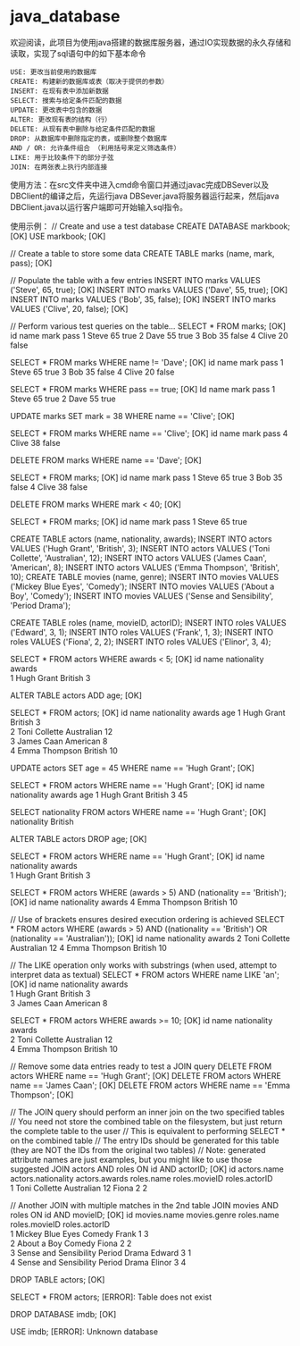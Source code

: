 # java_database

欢迎阅读，此项目为使用java搭建的数据库服务器，通过IO实现数据的永久存储和读取，实现了sql语句中的如下基本命令

    USE: 更改当前使用的数据库
    CREATE: 构建新的数据库或表（取决于提供的参数）
    INSERT: 在现有表中添加新数据
    SELECT: 搜索与给定条件匹配的数据
    UPDATE: 更改表中包含的数据
    ALTER: 更改现有表的结构（行）
    DELETE: 从现有表中删除与给定条件匹配的数据
    DROP: 从数据库中删除指定的表，或删除整个数据库
    AND / OR: 允许条件组合 （利用括号来定义筛选条件）
    LIKE: 用于比较条件下的部分子弦
    JOIN: 在两张表上执行内部连接

使用方法：在src文件夹中进入cmd命令窗口并通过javac完成DBSever以及DBClient的编译之后，先运行java DBSever.java将服务器运行起来，然后java DBClient.java以运行客户端即可开始输入sql指令。

使用示例：
// Create and use a test database
CREATE DATABASE markbook;
[OK]
USE markbook;
[OK]

// Create a table to store some data
CREATE TABLE marks (name, mark, pass);
[OK]

// Populate the table with a few entries
INSERT INTO marks VALUES ('Steve', 65, true);
[OK]
INSERT INTO marks VALUES ('Dave', 55, true);
[OK]
INSERT INTO marks VALUES ('Bob', 35, false);
[OK]
INSERT INTO marks VALUES ('Clive', 20, false);
[OK]

// Perform various test queries on the table…
SELECT * FROM marks;
[OK]
id	name	mark	pass
1	Steve	65	true
2	Dave	55	true
3	Bob	35	false
4	Clive	20	false

SELECT * FROM marks WHERE name != 'Dave';
[OK]
id	name	mark	pass
1	Steve	65	true
3	Bob	35	false
4	Clive	20	false

SELECT * FROM marks WHERE pass == true;
[OK]
Id	name	mark	pass
1	Steve	65	true
2	Dave	55	true

UPDATE marks SET mark = 38 WHERE name == 'Clive';
[OK]

SELECT * FROM marks WHERE name == 'Clive';
[OK]
id	name	mark	pass
4	Clive	38	false

DELETE FROM marks WHERE name == 'Dave';
[OK]



SELECT * FROM marks;
[OK]
id	name	mark	pass
1	Steve	65	true
3	Bob	35	false
4	Clive	38	false

DELETE FROM marks WHERE mark < 40;
[OK]

SELECT * FROM marks;
[OK]
id	name	mark	pass
1	Steve	65	true


CREATE TABLE actors (name, nationality, awards);
INSERT INTO actors VALUES ('Hugh Grant', 'British', 3);
INSERT INTO actors VALUES ('Toni Collette', 'Australian', 12);
INSERT INTO actors VALUES ('James Caan', 'American', 8);
INSERT INTO actors VALUES ('Emma Thompson', 'British', 10);
CREATE TABLE movies (name, genre);
INSERT INTO movies VALUES ('Mickey Blue Eyes', 'Comedy');
INSERT INTO movies VALUES ('About a Boy', 'Comedy');
INSERT INTO movies VALUES ('Sense and Sensibility', 'Period Drama');

CREATE TABLE roles (name, movieID, actorID);
INSERT INTO roles VALUES ('Edward', 3, 1);
INSERT INTO roles VALUES ('Frank', 1, 3);
INSERT INTO roles VALUES ('Fiona', 2, 2);
INSERT INTO roles VALUES ('Elinor', 3, 4);

SELECT * FROM actors WHERE awards < 5;
[OK]
id	name		nationality	awards	
1	Hugh Grant	British		3

ALTER TABLE actors ADD age;
[OK]

SELECT * FROM actors;
[OK]
id	name			nationality	awards		age	
1	Hugh Grant		British		3		
2	Toni Collette		Australian	12		
3	James Caan		American	8		
4	Emma Thompson	British		10

UPDATE actors SET age = 45 WHERE name == 'Hugh Grant';
[OK]

SELECT * FROM actors WHERE name == 'Hugh Grant';
[OK]
id	name		nationality	awards		age	
1	Hugh Grant	British		3		45

SELECT nationality FROM actors WHERE name == 'Hugh Grant';
[OK]
nationality	
British

ALTER TABLE actors DROP age;
[OK]

SELECT * FROM actors WHERE name == 'Hugh Grant';
[OK]
id	name		nationality	awards	
1	Hugh Grant	British		3

SELECT * FROM actors WHERE (awards > 5) AND (nationality == 'British');
[OK]
id	name			nationality	awards
4	Emma Thompson	British		10

// Use of brackets ensures desired execution ordering is achieved
SELECT * FROM actors WHERE (awards > 5) AND ((nationality == 'British') OR (nationality == 'Australian'));
[OK]
id	name			nationality	awards
2	Toni Collette		Australian	12
4	Emma Thompson	British		10


// The LIKE operation only works with substrings (when used, attempt to interpret data as textual)
SELECT * FROM actors WHERE name LIKE 'an';
[OK]
id	name		nationality	awards	
1	Hugh Grant	British		3	
3	James Caan	American	8

SELECT * FROM actors WHERE awards >= 10;
[OK]
id	name			nationality	awards	
2	Toni Collette		Australian	12	
4	Emma Thompson	British		10

// Remove some data entries ready to test a JOIN query
DELETE FROM actors WHERE name == 'Hugh Grant';
[OK]
DELETE FROM actors WHERE name == 'James Caan';
[OK]
DELETE FROM actors WHERE name == 'Emma Thompson';
[OK]

// The JOIN query should perform an inner join on the two specified tables
// You need not store the combined table on the filesystem, but just return the complete table to the user
// This is equivalent to performing SELECT * on the combined table
// The entry IDs should be generated for this table (they are NOT the IDs from the original two tables)
// Note: generated attribute names are just examples, but you might like to use those suggested
JOIN actors AND roles ON id AND actorID;
[OK]
id	actors.name	actors.nationality	actors.awards	roles.name	roles.movieID	roles.actorID	
1	Toni Collette	Australian		12		Fiona		2		2

// Another JOIN with multiple matches in the 2nd table
JOIN movies AND roles ON id AND movieID;
[OK]
id	movies.name		movies.genre	roles.name	roles.movieID	roles.actorID	
1	Mickey Blue Eyes	Comedy	Frank		1		3	
2	About a Boy		Comedy	Fiona		2		2	
3	Sense and Sensibility	Period Drama	Edward		3		1	
4	Sense and Sensibility	Period Drama	Elinor		3		4

DROP TABLE actors;
[OK]

SELECT * FROM actors;
[ERROR]: Table does not exist

DROP DATABASE imdb;
[OK]

USE imdb;
[ERROR]: Unknown database

